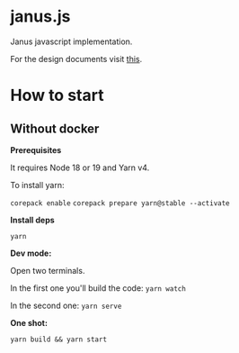 # janus.js
Janus javascript implementation.

For the design documents visit [this](https://github.com/janus-auth/design).

# How to start

## Without docker

**Prerequisites**

It requires Node 18 or 19 and Yarn v4.

To install yarn:

`corepack enable`
`corepack prepare yarn@stable --activate`

**Install deps**

`yarn`

**Dev mode:**

Open two terminals. 

In the first one you'll build the code:
`yarn watch`

In the second one:
`yarn serve`


**One shot:**

`yarn build && yarn start`

